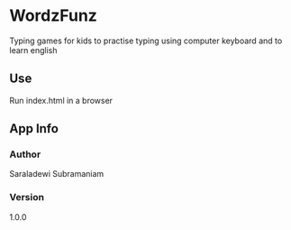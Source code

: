 # WordzFunz
Typing games for kids to practise typing using computer keyboard and to learn english

## Use
Run index.html in a browser


## App Info

### Author

Saraladewi Subramaniam 

### Version

1.0.0


